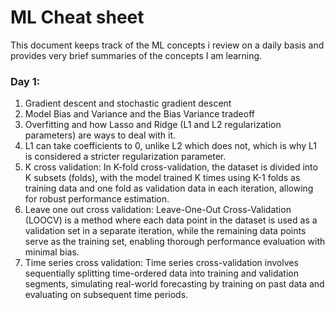 # ML Cheat sheet

This document keeps track of the ML concepts i review on a daily basis and provides very brief summaries
of the concepts I am learning.

### Day 1:

1. Gradient descent and stochastic gradient descent
2. Model Bias and Variance and the Bias Variance tradeoff
3. Overfitting and how Lasso and Ridge (L1 and L2 regularization parameters) are ways to deal with it.
4. L1 can take coefficients to 0, unlike L2 which does not, which is why L1 is considered a stricter regularization parameter.
5. K cross validation: In K-fold cross-validation, the dataset is divided into K subsets (folds), with the model trained K times using K-1 folds as training data and one fold as validation data in each iteration, allowing for robust performance estimation.
6. Leave one out cross validation: Leave-One-Out Cross-Validation (LOOCV) is a method where each data point in the dataset is used as a validation set in a separate iteration, while the remaining data points serve as the training set, enabling thorough performance evaluation with minimal bias.
7. Time series cross validation: Time series cross-validation involves sequentially splitting time-ordered data into training and validation segments, simulating real-world forecasting by training on past data and evaluating on subsequent time periods.
